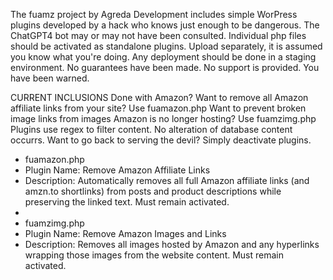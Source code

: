 The fuamz project by Agreda Development includes simple WorPress plugins developed by a hack who knows just enough to be dangerous. The ChatGPT4 bot may or may not have been consulted.
Individual php files should be activated as standalone plugins. Upload separately, it is assumed you know what you're doing. 
Any deployment should be done in a staging environment.
No guarantees have been made.
No support is provided.
You have been warned.

CURRENT INCLUSIONS
Done with Amazon? Want to remove all Amazon affiliate links from your site? Use fuamazon.php
Want to prevent broken image links from images Amazon is no longer hosting? Use fuamzimg.php
Plugins use regex to filter content. No alteration of database content occurrs.
Want to go back to serving the devil? Simply deactivate plugins.
* fuamazon.php
* Plugin Name: Remove Amazon Affiliate Links
* Description: Automatically removes all full Amazon affiliate links (and amzn.to shortlinks) from posts and product descriptions while preserving the linked text. Must remain activated.
*
* fuamzimg.php
* Plugin Name: Remove Amazon Images and Links
* Description: Removes all images hosted by Amazon and any hyperlinks wrapping those images from the website content. Must remain activated.
